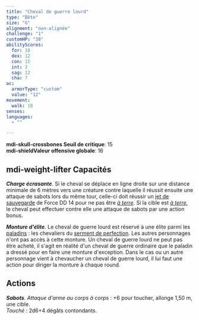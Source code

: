 ```yaml
---
title: "Cheval de guerre lourd"
type: "Bête"
size: "G"
alignment: "non-alignée"
challenge: "1"
customHP: "38"
abilityScores:
  for: 18
  dex: 12
  con: 15
  int: 2
  sag: 12
  cha: 7
ac:
  armorType: "custom"
  value: "12"
movement:
  walk: 18
senses:
languages:
  - ""

---
```

**<v-icon>mdi-skull-crossbones</v-icon> Seuil de critique**: 15        
**<v-icon>mdi-shield</v-icon>Valeur offensive globale**: 16     
## <v-icon>mdi-weight-lifter</v-icon> Capacités
_**Charge écrasante**_. Si le cheval se déplace en ligne droite sur une distance minimale de 6 mètres vers une créature contre laquelle il réussit ensuite une attaque de sabots lors du même tour, celle-ci doit réussir un [jet de sauvegarde](/utiliser-les-caracteristiques/#jets-de-sauvegarde) de Force DD 14 pour ne pas être [_à terre_](/gerer-la-sante-du-personnage/#a-terre). Si la cible est [_à terre_](/gerer-la-sante-du-personnage/#a-terre), le cheval peut effectuer contre elle une attaque de sabots par une action bonus.

_**Monture d'élite**_. Le cheval de guerre lourd est réservé à une élite parmi les [paladins](/classes/paladin) : les chevaliers du [serment de perfection](/classes/paladin#serment-de-perfection). Les autres personnages n'ont pas accès à cette monture. Un cheval de guerre lourd ne peut pas être acheté, il s'agit en réalité d'un cheval de guerre ordinaire que le paladin a dressé pour en faire une monture d'exception. Dans le cas ou un autre personnage vient à chevaucher un cheval de guerre lourd, il lui faut une action pour diriger la monture à chaque round.

## Actions
_**Sabots**_. _Attaque d'arme au corps à corps_ : +6 pour toucher, allonge 1,50 m, une cible.  
_Touché_ : 2d6+4 dégâts contondants.

